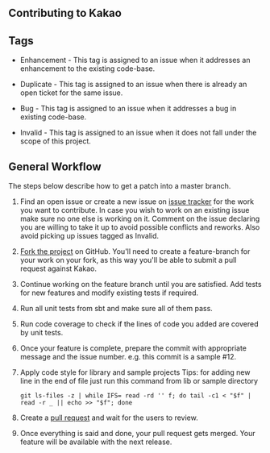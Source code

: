 Contributing to Kakao
------------------------------------


Tags
----

* Enhancement - This tag is assigned to an issue when it addresses an enhancement to the existing code-base.

* Duplicate - This tag is assigned to an issue when there is already an open ticket for the same issue.

* Bug - This tag is assigned to an issue when it addresses a bug in existing code-base.

* Invalid - This tag is assigned to an issue when it does not fall under the scope of this project.

General Workflow
----------------

The steps below describe how to get a patch into a master branch.

1. Find an open issue or create a new issue on [issue tracker](https://github.com/kakaocup/compose/issues) for the work you want to contribute. In case you wish to work on an existing issue make sure no one else is working on it. Comment on the issue declaring you are willing to take it up to avoid possible conflicts and reworks. Also avoid picking up issues tagged as Invalid.
2. [Fork the project](https://github.com/kakaocup/compose#fork-destination-box) on GitHub. You'll need to create a feature-branch for your work on your fork, as this way you'll be able to submit a pull request against Kakao.
3. Continue working on the feature branch until you are satisfied. Add tests for new features and modify existing tests if required.
4. Run all unit tests from sbt and make sure all of them pass.
5. Run code coverage to check if the lines of code you added are covered by unit tests.
6. Once your feature is complete, prepare the commit with appropriate message and the issue number. e.g. this commit is a sample #12.
7. Apply code style for library and sample projects
    Tips: for adding new line in the end of file just run this command from lib or sample directory

    ```git ls-files -z | while IFS= read -rd '' f; do tail -c1 < "$f" | read -r _ || echo >> "$f"; done```
8. Create a [pull request](https://help.github.com/articles/about-pull-requests/) and wait for the users to review.
9. Once everything is said and done, your pull request gets merged. Your feature will be available with the next release.
